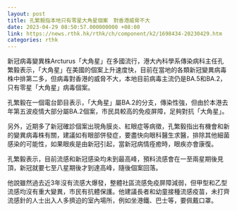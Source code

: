 ```yaml
---
layout: post
title: 孔繁毅指本地只有零星大角星個案　對香港威脅不大
date: 2023-04-29 08:50:57.000000000 +08:00
link: https://news.rthk.hk/rthk/ch/component/k2/1698434-20230429.htm
categories: rthk
---
```


新冠病毒變異株Arcturus「大角星」在多國流行，港大內科學系傳染病科主任孔繁毅表示，「大角星」在美國的個案上升速度快，目前在當地的各類新冠變異病毒株中排第二多，但病毒對香港的威脅不大，本地目前病毒主流仍是BA.5和BA.2，只有零星「大角星」病毒個案。

孔繁毅在一個電台節目表示，「大角星」屬BA.2的分支，傳染性強，但由於本港去年第五波疫情大部分屬BA.2個案，市民具較高的免疫屏障，足夠對抗「大角星」。

另外，近期多了新冠確診個案出現角膜炎、紅眼症等病徵，孔繁毅指出有機會和新的變異病毒株有關，建議如有眼部併發症，要盡快向眼科醫生求醫，排除其他細菌感染的可能性，如果眼疾是由新冠引起，當新冠病情痊癒時，眼疾亦會康復。

孔繁毅表示，目前流感和新冠感染均未到最高峰，預料流感會在一至兩星期後見頂，新冠就要七至八星期後才到達高峰，隨後個案回落。

他說雖然過去近3年沒有流感大爆發，整體社區流感免疫屏障減弱，但甲型和乙型流感均沒有重大變異，市民有抗體保護。他建議長者和幼童接種流感疫苗，未打齊流感針的人士出入人多擠迫的室內場所，例如坐港鐵、巴士等，要佩戴口罩。
